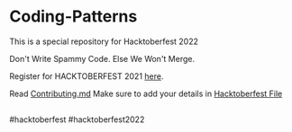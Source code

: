 # Coding-Patterns
This is a special repository for Hacktoberfest 2022

Don't Write Spammy Code. Else We Won't Merge.

Register for HACKTOBERFEST 2021 [here](https://hacktoberfest.digitalocean.com/?utm_medium=email&utm_source=hacktoberfest&utm_campaign=launch_&utm_content=mainlaunch&mkt_tok=MTEzLURUTi0yNjYAAAF_0PadFYwKNeSHPKmywvDzhJq3mELDHlokj2AGoLQPQUgIQTeP_wGu8cbMzyHy-bIsf6mkNXHUxqrfLTtqFkuEQTRBpVevbUK9REz30h7x).

Read [Contributing.md]()
Make sure to add your details in [Hacktoberfest File]()

##
#hacktoberfest
#hacktoberfest2022
